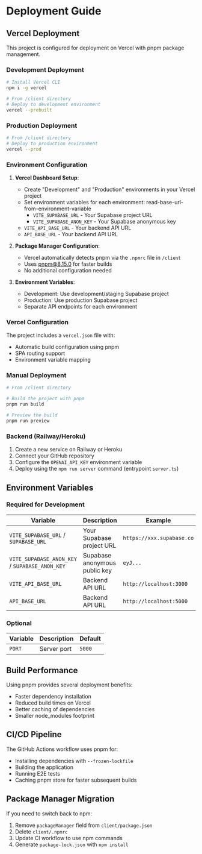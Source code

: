 
# Deployment Guide

## Vercel Deployment

This project is configured for deployment on Vercel with pnpm package management.

### Development Deployment
```bash
# Install Vercel CLI
npm i -g vercel

# From /client directory
# Deploy to development environment
vercel --prebuilt
```

### Production Deployment
```bash
# From /client directory
# Deploy to production environment
vercel --prod
```

### Environment Configuration

1. **Vercel Dashboard Setup**:
   - Create "Development" and "Production" environments in your Vercel project
   - Set environment variables for each environment:
read-base-url-from-environment-variable
     - `VITE_SUPABASE_URL` - Your Supabase project URL
     - `VITE_SUPABASE_ANON_KEY` - Your Supabase anonymous key
    - `VITE_API_BASE_URL` - Your backend API URL
    - `API_BASE_URL` - Your backend API URL


2. **Package Manager Configuration**:
   - Vercel automatically detects pnpm via the `.npmrc` file in `/client`
   - Uses pnpm@8.15.0 for faster builds
   - No additional configuration needed

3. **Environment Variables**:
   - Development: Use development/staging Supabase project
   - Production: Use production Supabase project
   - Separate API endpoints for each environment

### Vercel Configuration

The project includes a `vercel.json` file with:
- Automatic build configuration using pnpm
- SPA routing support
- Environment variable mapping

### Manual Deployment

```bash
# From /client directory

# Build the project with pnpm
pnpm run build

# Preview the build
pnpm run preview
```

### Backend (Railway/Heroku)

1. Create a new service on Railway or Heroku
2. Connect your GitHub repository
3. Configure the `OPENAI_API_KEY` environment variable
4. Deploy using the `npm run server` command (entrypoint `server.ts`)

## Environment Variables

### Required for Development

| Variable | Description | Example |
|----------|-------------|---------|
| `VITE_SUPABASE_URL` / `SUPABASE_URL` | Your Supabase project URL | `https://xxx.supabase.co` |
| `VITE_SUPABASE_ANON_KEY` / `SUPABASE_ANON_KEY` | Supabase anonymous public key | `eyJ...` |
| `VITE_API_BASE_URL` | Backend API URL | `http://localhost:3000` |
| `API_BASE_URL` | Backend API URL | `http://localhost:5000` |

### Optional

| Variable | Description | Default |
|----------|-------------|---------|
| `PORT` | Server port | `5000` |

## Build Performance

Using pnpm provides several deployment benefits:
- Faster dependency installation
- Reduced build times on Vercel
- Better caching of dependencies
- Smaller node_modules footprint

## CI/CD Pipeline

The GitHub Actions workflow uses pnpm for:
- Installing dependencies with `--frozen-lockfile`
- Building the application
- Running E2E tests
- Caching pnpm store for faster subsequent builds

## Package Manager Migration

If you need to switch back to npm:
1. Remove `packageManager` field from `client/package.json`
2. Delete `client/.npmrc`
3. Update CI workflow to use npm commands
4. Generate `package-lock.json` with `npm install`
